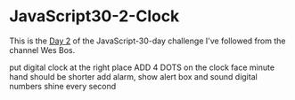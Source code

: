 # JavaScript30-2-Clock

This is the [Day 2](https://www.youtube.com/watch?v=xu87YWbr4X0&list=PLu8EoSxDXHP6CGK4YVJhL_VWetA865GOH&index=2) of the JavaScript-30-day challenge I've followed from the channel Wes Bos.

put digital clock at the right place
ADD 4 DOTS on the clock face
minute hand should be shorter
add alarm, show alert box and sound
digital numbers shine every second